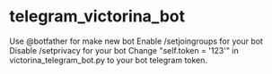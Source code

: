 # telegram_victorina_bot
Use @botfather for make new bot
Enable /setjoingroups for your bot
Disable /setprivacy for your bot
Change "self.token = '123'" in victorina_telegram_bot.py to your bot telegram token.
